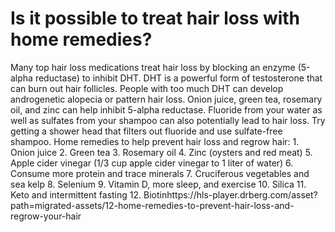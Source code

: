 # Is it possible to treat hair loss with home remedies?

Many top hair loss medications treat hair loss by blocking an enzyme (5-alpha reductase) to inhibit DHT. DHT is a powerful form of testosterone that can burn out hair follicles. People with too much DHT can develop androgenetic alopecia or pattern hair loss. Onion juice, green tea, rosemary oil, and zinc can help inhibit 5-alpha reductase. Fluoride from your water as well as sulfates from your shampoo can also potentially lead to hair loss. Try getting a shower head that filters out fluoride and use sulfate-free shampoo. Home remedies to help prevent hair loss and regrow hair: 1. Onion juice 2. Green tea 3. Rosemary oil 4. Zinc (oysters and red meat) 5. Apple cider vinegar (1/3 cup apple cider vinegar to 1 liter of water) 6. Consume more protein and trace minerals 7. Cruciferous vegetables and sea kelp 8. Selenium 9. Vitamin D, more sleep, and exercise 10. Silica 11. Keto and intermittent fasting 12. Biotinhttps://hls-player.drberg.com/asset?path=migrated-assets/12-home-remedies-to-prevent-hair-loss-and-regrow-your-hair